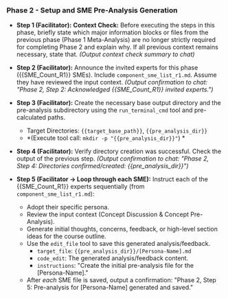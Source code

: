 ### Phase 2 - Setup and SME Pre-Analysis Generation

*   **Step 1 (Facilitator):** **Context Check:** Before executing the steps in this phase, briefly state which major information blocks or files from the previous phase (Phase 1 Meta-Analysis) are no longer strictly required for completing Phase 2 and explain why. If all previous context remains necessary, state that.
    *(Output context check summary to chat)*

*   **Step 2 (Facilitator):** Announce the invited experts for this phase ({{SME_Count_R1}} SMEs). Include `component_sme_list_r1.md`. Assume they have reviewed the input context.
    *(Output confirmation to chat: "Phase 2, Step 2: Acknowledged {{SME_Count_R1}} invited experts.")*

*   **Step 3 (Facilitator):** Create the necessary base output directory and the pre-analysis subdirectory using the `run_terminal_cmd` tool and pre-calculated paths.
    *   Target Directories: `{{target_base_path}}`, `{{pre_analysis_dir}}`
    *   *(Execute tool call: `mkdir -p "{{pre_analysis_dir}}"`) *

*   **Step 4 (Facilitator):** Verify directory creation was successful. Check the output of the previous step.
    *(Output confirmation to chat: "Phase 2, Step 4: Directories confirmed/created: {{pre_analysis_dir}}")*

*   **Step 5 (Facilitator -> Loop through each SME):** Instruct each of the {{SME_Count_R1}} experts sequentially (from `component_sme_list_r1.md`):
    *   Adopt their specific persona.
    *   Review the input context (Concept Discussion & Concept Pre-Analysis).
    *   Generate initial thoughts, concerns, feedback, or high-level section ideas for the course outline.
    *   Use the `edit_file` tool to save this generated analysis/feedback.
        *   `target_file`: `{{pre_analysis_dir}}/[Persona-Name].md`
        *   `code_edit`: The generated analysis/feedback content.
        *   `instructions`: "Create the initial pre-analysis file for the [Persona-Name]."
    *   After *each* SME file is saved, output a confirmation: "Phase 2, Step 5: Pre-analysis for [Persona-Name] generated and saved." 